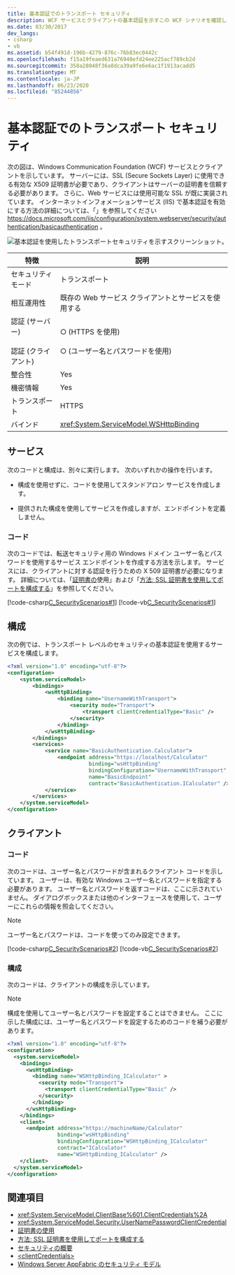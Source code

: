 ```yaml
---
title: 基本認証でのトランスポート セキュリティ
description: WCF サービスとクライアントの基本認証を示すこの WCF シナリオを確認します。 サービスには、クライアントが信頼する有効な証明書が必要です。
ms.date: 03/30/2017
dev_langs:
- csharp
- vb
ms.assetid: b54f491d-196b-4279-876c-76b83ec0442c
ms.openlocfilehash: f15a19feaed631a76948efd24ee225acf789cb2d
ms.sourcegitcommit: 358a28048f36a8dca39a9fe6e6ac1f1913acadd5
ms.translationtype: MT
ms.contentlocale: ja-JP
ms.lasthandoff: 06/23/2020
ms.locfileid: "85244856"
---
```

# <a name="transport-security-with-basic-authentication"></a>基本認証でのトランスポート セキュリティ
次の図は、Windows Communication Foundation (WCF) サービスとクライアントを示しています。 サーバーには、SSL (Secure Sockets Layer) に使用できる有効な X509 証明書が必要であり、クライアントはサーバーの証明書を信頼する必要があります。 さらに、Web サービスには使用可能な SSL が既に実装されています。 インターネットインフォメーションサービス (IIS) で基本認証を有効にする方法の詳細については、「」を参照してください <https://docs.microsoft.com/iis/configuration/system.webserver/security/authentication/basicauthentication> 。  
  
 ![基本認証を使用したトランスポートセキュリティを示すスクリーンショット。](./media/transport-security-with-basic-authentication/transport-security-basic-authentication.gif)  
  
|特徴|説明|  
|--------------------|-----------------|  
|セキュリティ モード|トランスポート|  
|相互運用性|既存の Web サービス クライアントとサービスを使用する|  
|認証 (サーバー)<br /><br /> 認証 (クライアント)|○ (HTTPS を使用)<br /><br /> ○ (ユーザー名とパスワードを使用)|  
|整合性|Yes|  
|機密情報|Yes|  
|トランスポート|HTTPS|  
|バインド|<xref:System.ServiceModel.WSHttpBinding>|  
  
## <a name="service"></a>サービス  
 次のコードと構成は、別々に実行します。 次のいずれかの操作を行います。  
  
- 構成を使用せずに、コードを使用してスタンドアロン サービスを作成します。  
  
- 提供された構成を使用してサービスを作成しますが、エンドポイントを定義しません。  
  
### <a name="code"></a>コード  
 次のコードでは、転送セキュリティ用の Windows ドメイン ユーザー名とパスワードを使用するサービス エンドポイントを作成する方法を示します。 サービスには、クライアントに対する認証を行うための X 509 証明書が必要になります。 詳細については、「[証明書の](working-with-certificates.md)使用」および「[方法: SSL 証明書を使用してポートを構成する](how-to-configure-a-port-with-an-ssl-certificate.md)」を参照してください。  
  
 [!code-csharp[C_SecurityScenarios#1](../../../../samples/snippets/csharp/VS_Snippets_CFX/c_securityscenarios/cs/source.cs#1)]
 [!code-vb[C_SecurityScenarios#1](../../../../samples/snippets/visualbasic/VS_Snippets_CFX/c_securityscenarios/vb/source.vb#1)]  
  
## <a name="configuration"></a>構成  
 次の例では、トランスポート レベルのセキュリティの基本認証を使用するサービスを構成します。  
  
```xml  
<?xml version="1.0" encoding="utf-8"?>  
<configuration>  
    <system.serviceModel>  
        <bindings>  
            <wsHttpBinding>  
                <binding name="UsernameWithTransport">  
                    <security mode="Transport">  
                        <transport clientCredentialType="Basic" />  
                    </security>  
                </binding>  
            </wsHttpBinding>  
        </bindings>  
        <services>  
            <service name="BasicAuthentication.Calculator">  
                <endpoint address="https://localhost/Calculator"  
                          binding="wsHttpBinding"
                          bindingConfiguration="UsernameWithTransport"  
                          name="BasicEndpoint"
                          contract="BasicAuthentication.ICalculator" />  
            </service>  
        </services>  
    </system.serviceModel>  
</configuration>  
```  
  
## <a name="client"></a>クライアント  
  
### <a name="code"></a>コード  
 次のコードは、ユーザー名とパスワードが含まれるクライアント コードを示しています。 ユーザーは、有効な Windows ユーザー名とパスワードを指定する必要があります。 ユーザー名とパスワードを返すコードは、ここに示されていません。 ダイアログボックスまたは他のインターフェースを使用して、ユーザーにこれらの情報を照会してください。  
  
> [!NOTE]
> ユーザー名とパスワードは、コードを使ってのみ設定できます。  
  
 [!code-csharp[C_SecurityScenarios#2](../../../../samples/snippets/csharp/VS_Snippets_CFX/c_securityscenarios/cs/source.cs#2)]
 [!code-vb[C_SecurityScenarios#2](../../../../samples/snippets/visualbasic/VS_Snippets_CFX/c_securityscenarios/vb/source.vb#2)]  
  
### <a name="configuration"></a>構成  
 次のコードは、クライアントの構成を示しています。  
  
> [!NOTE]
> 構成を使用してユーザー名とパスワードを設定することはできません。 ここに示した構成には、ユーザー名とパスワードを設定するためのコードを補う必要があります。  
  
```xml  
<?xml version="1.0" encoding="utf-8"?>  
<configuration>  
  <system.serviceModel>  
    <bindings>  
      <wsHttpBinding>  
        <binding name="WSHttpBinding_ICalculator" >  
          <security mode="Transport">  
            <transport clientCredentialType="Basic" />  
          </security>  
        </binding>  
      </wsHttpBinding>  
    </bindings>  
    <client>  
      <endpoint address="https://machineName/Calculator"
                binding="wsHttpBinding"  
                bindingConfiguration="WSHttpBinding_ICalculator"
                contract="ICalculator"  
                name="WSHttpBinding_ICalculator" />  
    </client>  
  </system.serviceModel>  
</configuration>  
```  
  
## <a name="see-also"></a>関連項目

- <xref:System.ServiceModel.ClientBase%601.ClientCredentials%2A>
- <xref:System.ServiceModel.Security.UserNamePasswordClientCredential>
- [証明書の使用](working-with-certificates.md)
- [方法: SSL 証明書を使用してポートを構成する](how-to-configure-a-port-with-an-ssl-certificate.md)
- [セキュリティの概要](security-overview.md)
- [\<clientCredentials>](../../configure-apps/file-schema/wcf/clientcredentials.md)
- [Windows Server AppFabric のセキュリティ モデル](https://docs.microsoft.com/previous-versions/appfabric/ee677202(v=azure.10))
